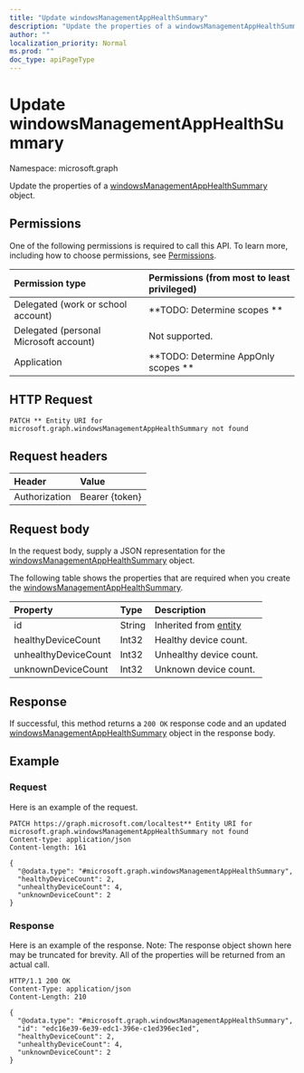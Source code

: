 ```yaml
---
title: "Update windowsManagementAppHealthSummary"
description: "Update the properties of a windowsManagementAppHealthSummary object."
author: ""
localization_priority: Normal
ms.prod: ""
doc_type: apiPageType
---
```


# Update windowsManagementAppHealthSummary

Namespace: microsoft.graph

Update the properties of a [windowsManagementAppHealthSummary](../resources/intune-devices-windowsmanagementapphealthsummary.md) object.

## Permissions
One of the following permissions is required to call this API. To learn more, including how to choose permissions, see [Permissions](/concepts/permissions-reference.md).

|Permission type|Permissions (from most to least privileged)|
|:---|:---|
|Delegated (work or school account)|**TODO: Determine scopes **|
|Delegated (personal Microsoft account)|Not supported.|
|Application|**TODO: Determine AppOnly scopes **|

## HTTP Request
<!-- {
  "blockType": "ignored"
}
-->
``` http
PATCH ** Entity URI for microsoft.graph.windowsManagementAppHealthSummary not found
```

## Request headers
|Header|Value|
|:---|:---|
|Authorization|Bearer {token}|

## Request body
In the request body, supply a JSON representation for the [windowsManagementAppHealthSummary](../resources/intune-devices-windowsmanagementapphealthsummary.md) object.

The following table shows the properties that are required when you create the [windowsManagementAppHealthSummary](../resources/intune-devices-windowsmanagementapphealthsummary.md).

|Property|Type|Description|
|:---|:---|:---|
|id|String| Inherited from [entity](../resources/entity.md)|
|healthyDeviceCount|Int32|Healthy device count.|
|unhealthyDeviceCount|Int32|Unhealthy device count.|
|unknownDeviceCount|Int32|Unknown device count.|



## Response
If successful, this method returns a `200 OK` response code and an updated [windowsManagementAppHealthSummary](../resources/intune-devices-windowsmanagementapphealthsummary.md) object in the response body.

## Example

### Request
Here is an example of the request.
<!-- {
  "blockType": "request",
  "name": "update_windowsmanagementapphealthsummary"
}
-->
``` http
PATCH https://graph.microsoft.com/localtest** Entity URI for microsoft.graph.windowsManagementAppHealthSummary not found
Content-type: application/json
Content-length: 161

{
  "@odata.type": "#microsoft.graph.windowsManagementAppHealthSummary",
  "healthyDeviceCount": 2,
  "unhealthyDeviceCount": 4,
  "unknownDeviceCount": 2
}
```

### Response
Here is an example of the response. Note: The response object shown here may be truncated for brevity. All of the properties will be returned from an actual call.
<!-- {
  "blockType": "response",
  "truncated": true
}
-->
``` http
HTTP/1.1 200 OK
Content-Type: application/json
Content-Length: 210

{
  "@odata.type": "#microsoft.graph.windowsManagementAppHealthSummary",
  "id": "edc16e39-6e39-edc1-396e-c1ed396ec1ed",
  "healthyDeviceCount": 2,
  "unhealthyDeviceCount": 4,
  "unknownDeviceCount": 2
}
```

